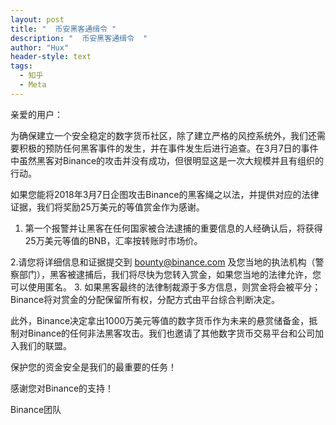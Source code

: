 ```yaml
---
layout: post
title: "  币安黑客通缉令 "
description: "  币安黑客通缉令  "
author: "Hux"
header-style: text
tags:
  - 知乎
  - Meta
---
```


亲爱的用户：

为确保建立一个安全稳定的数字货币社区，除了建立严格的风控系统外，我们还需要积极的预防任何黑客事件的发生，并在事件发生后进行追查。在3月7日的事件中虽然黑客对Binance的攻击并没有成功，但很明显这是一次大规模并且有组织的行动。

如果您能将2018年3月7日企图攻击Binance的黑客绳之以法，并提供对应的法律证据，我们将奖励25万美元的等值赏金作为感谢。

1. 第一个报警并让黑客在任何国家被合法逮捕的重要信息的人经确认后，将获得25万美元等值的BNB，汇率按转账时市场价。

2.请您将详细信息和证据提交到 bounty@binance.com 及您当地的执法机构（警察部门），黑客被逮捕后，我们将尽快为您转入赏金，如果您当地的法律允许，您可以使用匿名。
3. 如果黑客最终的法律制裁源于多方信息，则赏金将会被平分；Binance将对赏金的分配保留所有权，分配方式由平台综合判断决定。

此外，Binance决定拿出1000万美元等值的数字货币作为未来的悬赏储备金，抵制对Binance的任何非法黑客攻击。我们也邀请了其他数字货币交易平台和公司加入我们的联盟。

保护您的资金安全是我们的最重要的任务！

 

感谢您对Binance的支持！

 

Binance团队
